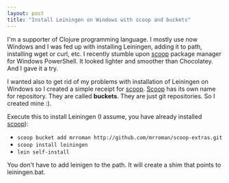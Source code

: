 ```yaml
---
layout: post
title: "Install Leiningen on Windows with scoop and buckets"
---
```


I'm a supporter of Clojure programming language. I mostly use now Windows and I was fed up with installing 
Leiningen, adding it to path, installing wget or curl, etc. I recently stumble upon [scoop] package manager
for Windows PowerShell. It looked lighter and smoother than Chocolatey. And I gave it a try.

I wanted also to get rid of my problems with installation of Leiningen on Windows so I created a simple 
receipt for [scoop]. [Scoop][scoop] has its own name for repository. They are called **buckets**. They are just 
git repositories. So I created mine :).

Execute this to install Leiningen (I assume, you have already installed [scoop]):

* ```scoop bucket add mrroman http://github.com/mrroman/scoop-extras.git```
* ```scoop install leiningen```
* ```lein self-install```

You don't have to add leinigen to the path. It will create a shim that points to leiningen.bat.

[scoop]: http://scoop.sh/ "Scoop"

